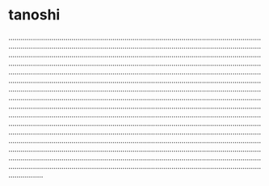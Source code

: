 # tanoshi

.................................................................................................................................................................................................................................................................................................................................................................................................................................................................................................................................................................................................................................................................................................................................................................................................................................................................................................................................................................................................................................................................................................................................................................................................................................................................................................................................................................................................................................................................................................................................................................................................................................................................................................................................................................................................................................................................................................................................................................................................................................................................................